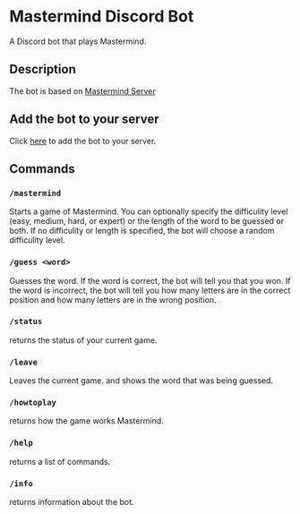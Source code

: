 # Mastermind Discord Bot

A Discord bot that plays Mastermind.

## Description

The bot is based on [Mastermind Server](https://github.com/Kariem816/Mastermind-Server)

## Add the bot to your server

Click [here](https://discord.com/api/oauth2/authorize?client_id=1077337938301566976&permissions=2147485696&scope=bot) to add the bot to your server.

## Commands

### `/mastermind`

Starts a game of Mastermind. You can optionally specify the difficulity level (easy, medium, hard, or expert) or the length of the word to be guessed or both. If no difficulity or length is specified, the bot will choose a random difficulity level.

### `/guess <word>`

Guesses the word. If the word is correct, the bot will tell you that you won. If the word is incorrect, the bot will tell you how many letters are in the correct position and how many letters are in the wrong position.

### `/status`

returns the status of your current game.

### `/leave`

Leaves the current game. and shows the word that was being guessed.

### `/howtoplay`

returns how the game works Mastermind.

### `/help`

returns a list of commands.

### `/info`

returns information about the bot.
